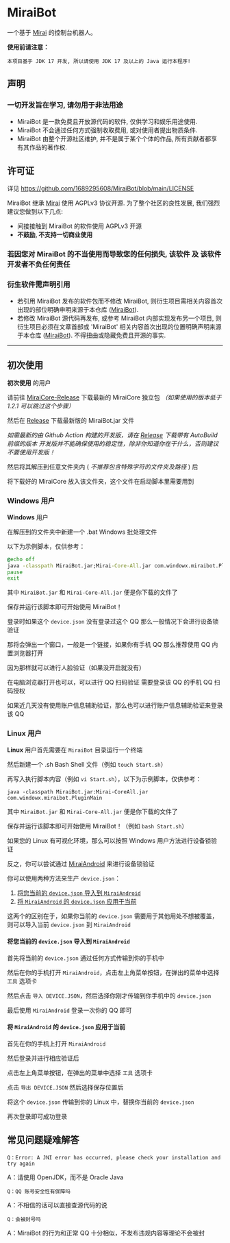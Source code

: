 # MiraiBot
一个基于 [Mirai](https://github.com/mamoe/mirai) 的控制台机器人。

**使用前请注意：**
```
本项目基于 JDK 17 开发, 所以请使用 JDK 17 及以上的 Java 运行本程序!
```

## 声明

<h3>一切开发旨在学习, 请勿用于非法用途</h3>

- MiraiBot 是一款免费且开放源代码的软件, 仅供学习和娱乐用途使用.
- MiraiBot 不会通过任何方式强制收取费用, 或对使用者提出物质条件.
- MiraiBot 由整个开源社区维护, 并不是属于某个个体的作品, 所有贡献者都享有其作品的著作权.

## 许可证

详见 https://github.com/1689295608/MiraiBot/blob/main/LICENSE

MiraiBot 继承 [Mirai](https://github.com/mamoe/mirai) 使用 AGPLv3 协议开源. 为了整个社区的良性发展, 我们强烈建议您做到以下几点:

- 间接接触到 MiraiBot 的软件使用 AGPLv3 开源
- **不鼓励, 不支持一切商业使用**

<h3>若因您对 MiraiBot 的不当使用而导致您的任何损失, 该软件 及 该软件开发者不负任何责任</h3>

### 衍生软件需声明引用

- 若引用 MiraiBot 发布的软件包而不修改 MiraiBot, 则衍生项目需相关内容首次出现的部位明确申明来源于本仓库 ([MiraiBot](https://github.com/1689295608/MiraiBot)).
- 若修改 MiraiBot 源代码再发布, 或参考 MiraiBot 内部实现发布另一个项目, 则衍生项目必须在文章首部或 'MiraiBot' 相关内容首次出现的位置明确声明来源于本仓库 ([MiraiBot](https://github.com/1689295608/MiraiBot)). 不得扭曲或隐藏免费且开源的事实.

---

## 初次使用
**初次使用** 的用户

请前往 [MiraiCore-Release](https://github.com/1689295608/MiraiCore/releases/tag/v1.0-origin) 下载最新的 MiraiCore 独立包 *（如果使用的版本低于 1.2.1 可以跳过这个步骤）*

然后在 [Release](https://github.com/1689295608/MiraiBot/releases/latest) 下载最新版的 MiraiBot.jar 文件

*如需最新的由 Github Action 构建的开发版，请在 [Release](https://github.com/1689295608/MiraiBot/releases) 下载带有 AutoBuild 前缀的版本*
*开发版并不能确保使用的稳定性，除非你知道你在干什么，否则建议不要使用开发版！*

然后将其解压到任意文件夹内 ( *不推荐包含特殊字符的文件夹及路径* ) 后

将下载好的 MiraiCore 放入该文件夹，这个文件在启动脚本里需要用到

### Windows 用户
**Windows** 用户

在解压到的文件夹中新建一个 .bat Windows 批处理文件

以下为示例脚本，仅供参考：
```bat
@echo off
java -classpath MiraiBot.jar;Mirai-Core-All.jar com.windowx.miraibot.PluginMain
pause
exit
```

其中 `MiraiBot.jar` 和 `Mirai-Core-All.jar` 便是你下载的文件了

保存并运行该脚本即可开始使用 MiraiBot！

登录时如果这个 `device.json` 没有登录过这个 QQ 那么一般情况下会进行设备锁验证

那将会弹出一个窗口，一般是一个链接，如果你有手机 QQ 那么推荐使用 QQ 内置浏览器打开

因为那样就可以进行人脸验证（如果没开启就没有）

在电脑浏览器打开也可以，可以进行 QQ 扫码验证 需要登录该 QQ 的手机 QQ 扫码授权

如果近几天没有使用账户信息辅助验证，那么也可以进行账户信息辅助验证来登录该 QQ

### Linux 用户
**Linux** 用户首先需要在 `MiraiBot` 目录运行一个终端

然后新建一个 .sh Bash Shell 文件（例如 `touch Start.sh`）

再写入执行脚本内容（例如 `vi Start.sh`），以下为示例脚本，仅供参考：
```shell
java -classpath MiraiBot.jar:Mirai-CoreAll.jar com.windowx.miraibot.PluginMain
```

其中 `MiraiBot.jar` 和 `Mirai-Core-All.jar` 便是你下载的文件了

保存并运行该脚本即可开始使用 MiraiBot！（例如 `bash Start.sh`）

如果您的 Linux 有可视化环境，那么可以按照 Windows 用户方法进行设备锁验证

反之，你可以尝试通过 [MiraiAndroid](https://github.com/mzdluo123/MiraiAndroid) 来进行设备锁验证

你可以使用两种方法来生产 `device.json`：
1. [将您当前的 `device.json` 导入到 `MiraiAndroid`](#将您当前的-devicejson-导入到-miraiandroid)
2. [将 `MiraiAndroid` 的 `device.json` 应用于当前](#将-miraiandroid-的-devicejson-应用于当前)

这两个的区别在于，如果你当前的 `device.json` 需要用于其他用处不想被覆盖，则可以导入当前 `device.json` 到 `MiraiAndroid`

#### 将您当前的 `device.json` 导入到 `MiraiAndroid`

首先将当前的 `device.json` 通过任何方式传输到你的手机中

然后在你的手机打开 `MiraiAndroid`，点击左上角菜单按钮，在弹出的菜单中选择 `工具` 选项卡

然后点击 `导入 DEVICE.JSON`，然后选择你刚才传输到你手机中的 `device.json`

最后使用 `MiraiAndroid` 登录一次你的 QQ 即可

#### 将 `MiraiAndroid` 的 `device.json` 应用于当前

首先在你的手机上打开 `MiraiAndroid`

然后登录并进行相应验证后

点击左上角菜单按钮，在弹出的菜单中选择 `工具` 选项卡

点击 `导出 DEVICE.JSON` 然后选择保存位置后

将这个 `device.json` 传输到你的 Linux 中，替换你当前的 `device.json`

再次登录即可成功登录


## 常见问题疑难解答

    Q：Error: A JNI error has occurred, please check your installation and try again
A：请使用 OpenJDK，而不是 Oracle Java

    Q：QQ 账号安全性有保障吗
A：不相信的话可以直接查源代码的说

    Q：会被封号吗
A：MiraiBot 的行为和正常 QQ 十分相似，不发布违规内容等理论不会被封
